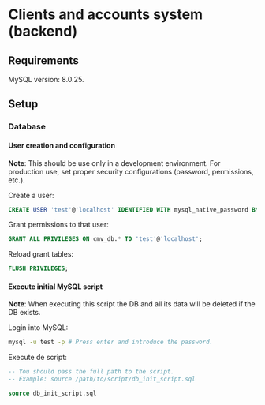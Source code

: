 # Clients and accounts system (backend)

## Requirements

MySQL version: 8.0.25.

## Setup

### Database

#### User creation and configuration

**Note**: This should be use only in a development environment. For production
use, set proper security configurations (password, permissions, etc.).

Create a user:

```sql
CREATE USER 'test'@'localhost' IDENTIFIED WITH mysql_native_password BY 'test123';
```

Grant permissions to that user:

```sql
GRANT ALL PRIVILEGES ON cmv_db.* TO 'test'@'localhost';
```

Reload grant tables:

```sql
FLUSH PRIVILEGES;
```

#### Execute initial MySQL script

**Note**: When executing this script the DB and all its data will be deleted if
the DB exists.

Login into MySQL:

```sh
mysql -u test -p # Press enter and introduce the password.
```

Execute de script:

```sql
-- You should pass the full path to the script.
-- Example: source /path/to/script/db_init_script.sql

source db_init_script.sql
```
